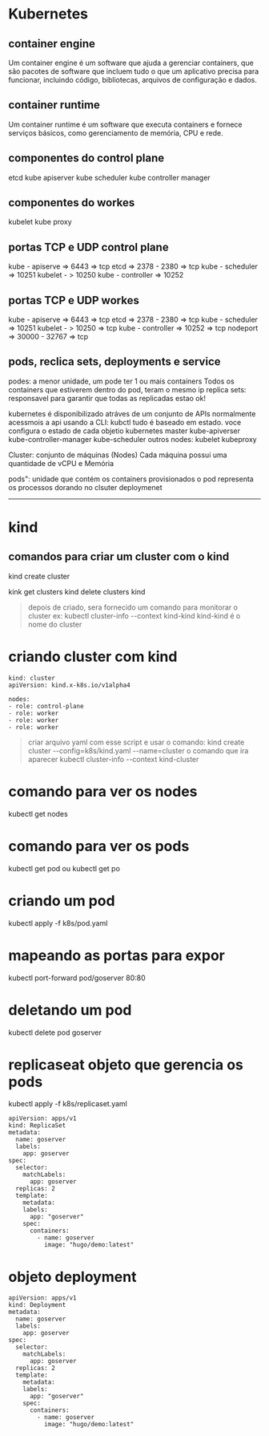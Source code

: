 # Kubernetes

## container engine

Um container engine é um software que ajuda a gerenciar containers, que são pacotes de software que incluem tudo o que um aplicativo precisa para funcionar, incluindo código, bibliotecas, arquivos de configuração e dados. 

## container runtime
Um container runtime é um software que executa containers e fornece serviços básicos, como gerenciamento de memória, CPU e rede.

## componentes do control plane 
etcd
kube apiserver
kube scheduler
kube controller manager
## componentes do workes 
kubelet
kube proxy

## portas TCP e UDP control plane
kube - apiserve => 6443 => tcp
etcd => 2378 - 2380 => tcp
kube - scheduler => 10251
kubelet - > 10250
kube - controller => 10252

## portas TCP e UDP workes
kube - apiserve => 6443 => tcp
etcd => 2378 - 2380 => tcp
kube - scheduler => 10251
kubelet - > 10250 => tcp
kube - controller => 10252 => tcp
nodeport => 30000 - 32767 => tcp

## pods, reclica sets, deployments e service
podes: a menor unidade, um pode ter 1 ou mais containers
Todos os containers que estiverem dentro do pod, teram o mesmo ip 
replica sets: responsavel para garantir que todas as replicadas estao ok!  

kubernetes é disponibilizado atráves de um conjunto de APIs
normalmente acessmois a api usando a CLI: kubctl
tudo é baseado em estado. voce configura o estado de cada objetio
kubernetes master
kube-apiverser
kube-controller-manager
kube-scheduler
outros nodes:
kubelet
kubeproxy


Cluster: conjunto de máquinas (Nodes)
Cada máquina possui uma quantidade de vCPU e Memória

pods":  unidade que contém os containers provisionados
o pod representa os processos dorando no clsuter
deploymenet

---
# kind
## comandos para criar um cluster com o kind
kind create cluster

kink get clusters
kind delete clusters kind
>depois de criado, sera fornecido um comando para monitorar o cluster
ex: kubectl cluster-info --context kind-kind 
kind-kind é o nome do cluster

# criando cluster com kind
```
kind: cluster
apiVersion: kind.x-k8s.io/v1alpha4

nodes:
- role: control-plane
- role: worker
- role: worker
- role: worker
```
>criar arquivo yaml com esse script e usar o comando: kind create cluster --config=k8s/kind.yaml --name=cluster
>o comando que ira aparecer kubectl cluster-info --context kind-cluster

# comando para ver os nodes
kubectl get nodes

# comando para ver os pods
kubectl get pod ou kubectl get po

# criando um pod
kubectl apply -f k8s/pod.yaml

# mapeando as portas para expor
kubectl port-forward pod/goserver 80:80

# deletando um pod
kubectl delete pod goserver

# replicaseat objeto que gerencia os pods
kubectl apply -f k8s/replicaset.yaml
```
apiVersion: apps/v1
kind: ReplicaSet
metadata:
  name: goserver
  labels:
    app: goserver
spec:
  selector:
    matchLabels:
      app: goserver
  replicas: 2
  template:
    metadata:
    labels:
      app: "goserver"
    spec:
      containers:
        - name: goserver
          image: "hugo/demo:latest"
```
# objeto deployment
```
apiVersion: apps/v1
kind: Deployment
metadata:
  name: goserver
  labels:
    app: goserver
spec:
  selector:
    matchLabels:
      app: goserver
  replicas: 2
  template:
    metadata:
    labels:
      app: "goserver"
    spec:
      containers:
        - name: goserver
          image: "hugo/demo:latest"
```
